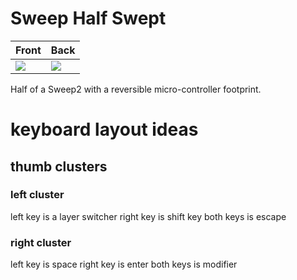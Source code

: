 # Sweep Half Swept

| Front | Back |
| --- | --- |
| ![](/gallery/sweep-half-swept/front.png) | ![](/gallery/sweep-half-swept/back.png) |

Half of a Sweep2 with a reversible micro-controller footprint.

# keyboard layout ideas
## thumb clusters
### left cluster
left key is a layer switcher
right key is shift key
both keys is escape
### right cluster
left key is space
right key is enter
both keys is modifier

